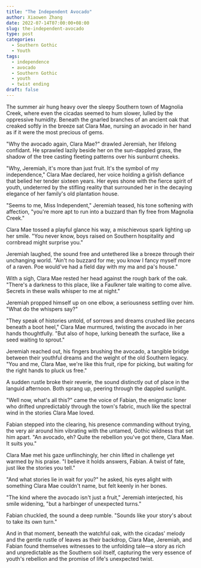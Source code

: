 ```yaml
---
title: "The Independent Avocado"
author: Xiaowen Zhang
date: 2022-07-14T07:00:00+08:00
slug: the-independent-avocado
type: post
categories:
  - Southern Gothic
  - Youth
tags:
  - independence
  - avocado
  - Southern Gothic
  - youth
  - twist ending
draft: false
---
```


The summer air hung heavy over the sleepy Southern town of Magnolia Creek, where even the cicadas seemed to hum slower, lulled by the oppressive humidity. Beneath the gnarled branches of an ancient oak that creaked softly in the breeze sat Clara Mae, nursing an avocado in her hand as if it were the most precious of gems. 

"Why the avocado again, Clara Mae?" drawled Jeremiah, her lifelong confidant. He sprawled lazily beside her on the sun-dappled grass, the shadow of the tree casting fleeting patterns over his sunburnt cheeks. 

"Why, Jeremiah, it's more than just fruit. It's the symbol of my independence," Clara Mae declared, her voice holding a girlish defiance that belied her tender sixteen years. Her eyes shone with the fierce spirit of youth, undeterred by the stifling reality that surrounded her in the decaying elegance of her family's old plantation house.

"Seems to me, Miss Independent," Jeremiah teased, his tone softening with affection, "you're more apt to run into a buzzard than fly free from Magnolia Creek."

Clara Mae tossed a playful glance his way, a mischievous spark lighting up her smile. "You never know, boys raised on Southern hospitality and cornbread might surprise you."

Jeremiah laughed, the sound free and untethered like a breeze through their unchanging world. "Ain't no buzzard for me; you know I fancy myself more of a raven. Poe would've had a field day with my ma and pa's house."

With a sigh, Clara Mae rested her head against the rough bark of the oak. "There's a darkness to this place, like a Faulkner tale waiting to come alive. Secrets in these walls whisper to me at night."

Jeremiah propped himself up on one elbow, a seriousness settling over him. "What do the whispers say?"

"They speak of histories untold, of sorrows and dreams crushed like pecans beneath a boot heel," Clara Mae murmured, twisting the avocado in her hands thoughtfully. "But also of hope, lurking beneath the surface, like a seed waiting to sprout."

Jeremiah reached out, his fingers brushing the avocado, a tangible bridge between their youthful dreams and the weight of the old Southern legacy. "You and me, Clara Mae, we're like this fruit, ripe for picking, but waiting for the right hands to pluck us free."

A sudden rustle broke their reverie, the sound distinctly out of place in the languid afternoon. Both sprang up, peering through the dappled sunlight.

"Well now, what's all this?" came the voice of Fabian, the enigmatic loner who drifted unpredictably through the town's fabric, much like the spectral wind in the stories Clara Mae loved.

Fabian stepped into the clearing, his presence commanding without trying, the very air around him vibrating with the untamed, Gothic wildness that set him apart. "An avocado, eh? Quite the rebellion you've got there, Clara Mae. It suits you."

Clara Mae met his gaze unflinchingly, her chin lifted in challenge yet warmed by his praise. "I believe it holds answers, Fabian. A twist of fate, just like the stories you tell."

"And what stories lie in wait for you?" he asked, his eyes alight with something Clara Mae couldn't name, but felt keenly in her bones.

"The kind where the avocado isn't just a fruit," Jeremiah interjected, his smile widening, "but a harbinger of unexpected turns."

Fabian chuckled, the sound a deep rumble. "Sounds like your story's about to take its own turn."

And in that moment, beneath the watchful oak, with the cicadas' melody and the gentle rustle of leaves as their backdrop, Clara Mae, Jeremiah, and Fabian found themselves witnesses to the unfolding tale—a story as rich and unpredictable as the Southern soil itself, capturing the very essence of youth's rebellion and the promise of life's unexpected twist.
